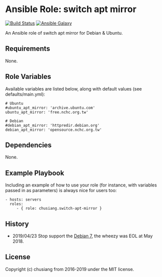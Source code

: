 Ansible Role: switch apt mirror
=========

[![Build Status](https://travis-ci.org/chusiang/switch-apt-mirror.ansible.role.svg?branch=master)](https://travis-ci.org/chusiang/switch-apt-mirror.ansible.role) [![Ansible Galaxy](https://img.shields.io/badge/role-switch--apt--mirror-blue.svg)](https://galaxy.ansible.com/chusiang/switch-apt-mirror/)

An Ansible role of switch apt mirror for Debian & Ubuntu.

Requirements
------------

None.

Role Variables
--------------

Available variables are listed below, along with default values (see defaults/main.yml):

    # Ubuntu
    #ubuntu_apt_mirror: 'archive.ubuntu.com'
    ubuntu_apt_mirror: 'free.nchc.org.tw'

    # Debian
    #debian_apt_mirror: 'httpredir.debian.org'
    debian_apt_mirror: 'opensource.nchc.org.tw'

Dependencies
------------

None.

Example Playbook
----------------

Including an example of how to use your role (for instance, with variables passed in as parameters) is always nice for users too:

    - hosts: servers
      roles:
         - { role: chusiang.switch-apt-mirror }

History
-------

* 2019/04/23 Stop support the [Debian 7](https://www.debian.org/releases/wheezy/), the wheezy was EOL at May 2018.

License
-------

Copyright (c) chusiang from 2016-2019 under the MIT license.
